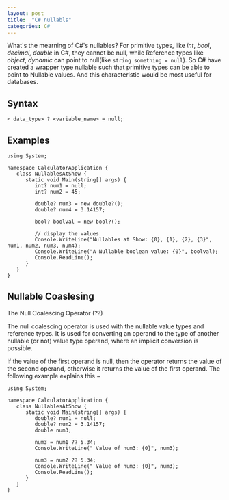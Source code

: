 ```yaml
---
layout: post
title:  "C# nullabls"
categories: C#
---
```

What's the mearning of C#'s nullables?
For primitive types, like *int*, *bool*, *decimal*, *double* in C#, they cannot be null, while Reference types like *object*, *dynamic* can point to null(like `string something = null`). So C# have created a wrapper type nullable such that primitive types can be able to point to Nullable values. And this characteristic would be most useful for databases.


## Syntax

```
< data_type> ? <variable_name> = null;
```

## Examples

```
using System;

namespace CalculatorApplication {
   class NullablesAtShow {
      static void Main(string[] args) {
         int? num1 = null;
         int? num2 = 45;
         
         double? num3 = new double?();
         double? num4 = 3.14157;
         
         bool? boolval = new bool?();

         // display the values
         Console.WriteLine("Nullables at Show: {0}, {1}, {2}, {3}", num1, num2, num3, num4);
         Console.WriteLine("A Nullable boolean value: {0}", boolval);
         Console.ReadLine();
      }
   }
}
```

## Nullable Coaslesing
The Null Coalescing Operator (??)

The null coalescing operator is used with the nullable value types and reference types. It is used for converting an operand to the type of another nullable (or not) value type operand, where an implicit conversion is possible.

If the value of the first operand is null, then the operator returns the value of the second operand, otherwise it returns the value of the first operand. The following example explains this −
```
using System;

namespace CalculatorApplication {
   class NullablesAtShow {
      static void Main(string[] args) {
         double? num1 = null;
         double? num2 = 3.14157;
         double num3;
         
         num3 = num1 ?? 5.34;      
         Console.WriteLine(" Value of num3: {0}", num3);
         
         num3 = num2 ?? 5.34;
         Console.WriteLine(" Value of num3: {0}", num3);
         Console.ReadLine();
      }
   }
}
```
